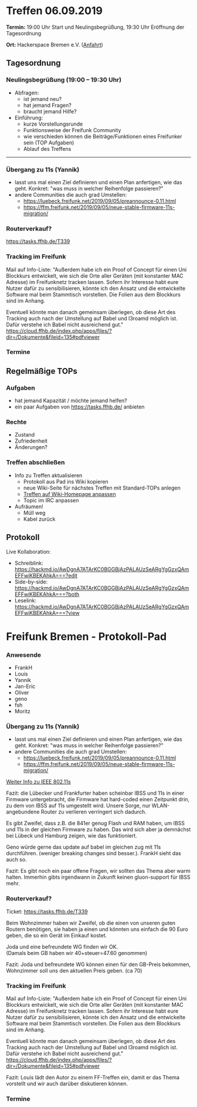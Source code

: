 # Treffen 06.09.2019

**Termin:** 19:00 Uhr Start und Neulingsbegrüßung, 19:30 Uhr Eröffnung der Tagesordnung

**Ort:** Hackerspace Bremen e.V. ([Anfahrt](https://www.hackerspace-bremen.de/anfahrt/))

## Tagesordnung
### Neulingsbegrüßung (19:00 – 19:30 Uhr)

- Abfragen:
    - ist jemand neu?
    - hat jemand Fragen?
    - braucht jemand Hilfe?
- Einführung:
    - kurze Vorstellungsrunde
    - Funktionsweise der Freifunk Community
    - wie verschieden können die Beiträge/Funktionen eines Freifunker sein (TOP Aufgaben)
    - Ablauf des Treffens

---
### Übergang zu 11s (Yannik) 
- lasst uns mal einen Ziel definieren und einen Plan anfertigen, wie das geht. Konkret: "was muss in welcher Reihenfolge passieren?"
- andere Communities die auch grad Umstellen:
  - https://luebeck.freifunk.net/2019/09/05/preannounce-0.11.html
  - https://ffm.freifunk.net/2019/09/05/neue-stable-firmware-11s-migration/

### Routerverkauf?
https://tasks.ffhb.de/T339

### Tracking im Freifunk
Mail auf Info-Liste:
"Außerdem habe ich ein Proof of Concept für einen Uni Blockkurs entwickelt, wie sich die Orte aller Geräten (mit konstanter MAC Adresse) im Freifunknetz tracken lassen. Sofern ihr Interesse habt eure Nutzer dafür zu sensibilisieren, könnte ich den Ansatz und die entwickelte Software mal beim Stammtisch vorstellen. Die Folien aus dem Blockkurs sind im Anhang.

Eventuell könnte man danach gemeinsam überlegen, ob diese Art des Tracking auch nach der Umstellung auf Babel und l3roamd möglich ist. Dafür verstehe ich Babel nicht ausreichend gut."
https://cloud.ffhb.de/index.php/apps/files/?dir=/Dokumente&fileid=135#pdfviewer

### Termine

## Regelmäßige TOPs
### Aufgaben

- hat jemand Kapazität / möchte jemand helfen?
- ein paar Aufgaben von https://tasks.ffhb.de/ anbieten

### Rechte

- Zustand
- Zufriedenheit
- Änderungen?

### Treffen abschließen

- Info zu Treffen aktualisieren
  - Protokoll aus Pad ins Wiki kopieren
  - neue Wiki-Seite für nächstes Treffen mit Standard-TOPs anlegen
  - [Treffen auf Wiki-Homepage anpassen](https://wiki.bremen.freifunk.net/Home)
  - Topic im IRC anpassen
- Aufräumen!
  - Müll weg
  - Kabel zurück

## Protokoll

Live Kollaboration:

* Schreiblink: https://hackmd.io/AwDgnA7ATArKC0BGGBjAzPALAUzSeARgYgGzxQAmEFFwiKBEKAhkA===?edit
* Side-by-side: https://hackmd.io/AwDgnA7ATArKC0BGGBjAzPALAUzSeARgYgGzxQAmEFFwiKBEKAhkA===?both
* Leselink: https://hackmd.io/AwDgnA7ATArKC0BGGBjAzPALAUzSeARgYgGzxQAmEFFwiKBEKAhkA===?view

# Freifunk Bremen - Protokoll-Pad
<!--
## Protokoll-Anleitung
- erst ab "### Anwesende" kopieren und ins Wiki übertragen!
Unten anfügen und bestehendes "### Anwesende" überschreiben  
- Termine bitte nicht ins Protokoll, sondern darüber in der Tagesordnung vermerken, sonst ist es doppelt
-->

### Anwesende
* FrankH
* Louis
* Yannik
* Jan-Eric
* Oliver
* geno
* fsh
* Moritz

### Übergang zu 11s (Yannik) 
- lasst uns mal einen Ziel definieren und einen Plan anfertigen, wie das geht. Konkret: "was muss in welcher Reihenfolge passieren?"
- andere Communities die auch grad Umstellen:
  - https://luebeck.freifunk.net/2019/09/05/preannounce-0.11.html
  - https://ffm.freifunk.net/2019/09/05/neue-stable-firmware-11s-migration/

[Weiter Info zu IEEE 802.11s](https://de.wikipedia.org/wiki/IEEE_802.11s)

Fazit: die Lübecker und Frankfurter haben scheinbar IBSS und 11s in einer Firmware untergebracht, die Firmware hat hard-coded einen Zeitpunkt drin, zu dem von IBSS auf 11s umgestellt wird. 
Unsere Sorge, nur WLAN-angebundene Router zu verlieren verringert sich dadurch. 

Es gibt Zweifel, dass z.B. die 841er genug Flash und RAM haben, um IBSS und 11s in der gleichen Firmware zu haben. Das wird sich aber ja demnächst bei Lübeck und Hamburg zeigen, wie das funktioniert.

Geno würde gerne das update auf babel im gleichen zug mit 11s durchführen. (weniger breaking changes sind besser.). FrankH sieht das auch so.

Fazit: Es gibt noch ein paar offene Fragen, wir sollten das Thema aber warm halten. Immerhin gibts irgendwann in Zukunft keinen gluon-support für IBSS mehr. 

### Routerverkauf?
Ticket: https://tasks.ffhb.de/T339

Beim Wohnzimmer haben wir Zweifel, ob die einen von unseren guten Routern benötigen, sie haben ja einen und könnten uns einfach die 90 Euro geben, die so ein Gerät im Einkauf kostet. 

Joda und eine befreundete WG finden wir OK.  
(Damals beim GB haben wir 40+steuer=47.60 genommen)

Fazit: Joda und befreundete WG können einen für den GB-Preis bekommen, Wohnzimmer soll uns den aktuellen Preis geben. (ca 70)

### Tracking im Freifunk
Mail auf Info-Liste:
"Außerdem habe ich ein Proof of Concept für einen Uni Blockkurs entwickelt, wie sich die Orte aller Geräten (mit konstanter MAC Adresse) im Freifunknetz tracken lassen. Sofern ihr Interesse habt eure Nutzer dafür zu sensibilisieren, könnte ich den Ansatz und die entwickelte Software mal beim Stammtisch vorstellen. Die Folien aus dem Blockkurs sind im Anhang.

Eventuell könnte man danach gemeinsam überlegen, ob diese Art des Tracking auch nach der Umstellung auf Babel und l3roamd möglich ist. Dafür verstehe ich Babel nicht ausreichend gut."
https://cloud.ffhb.de/index.php/apps/files/?dir=/Dokumente&fileid=135#pdfviewer

Fazit: Louis lädt den Autor zu einem FF-Treffen ein, damit er das Thema vorstellt und wir auch darüber diskutieren können.

### Termine

